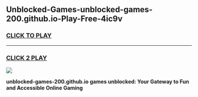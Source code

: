 
## Unblocked-Games-unblocked-games-200.github.io-Play-Free-4ic9v
<h3>
<a href="https://premium76.site?title=unblocked-games-200.github.io&ref=21A">CLICK TO PLAY</a></h3>
<hr>

<h3>
<a href="https://premium76.site?title=unblocked-games-200.github.io&ref=21A">CLICK 2 PLAY</a>
  
</h3>

<a href="https://premium76.site?title=unblocked-games-200.github.io&ref=21A"><img src="https://clearcache.store/games.png"></a>


**unblocked-games-200.github.io games unblocked: Your Gateway to Fun and Accessible Online Gaming**

